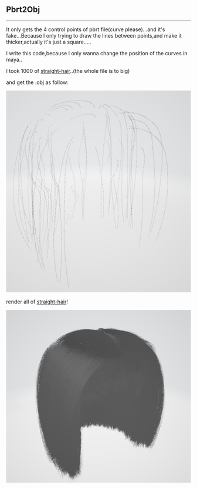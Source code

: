 ## Pbrt2Obj
---
It only gets the 4 control points of pbrt file(curve please)...and it's fake...Because I only trying to draw the lines between points,and make it thicker,actually it's just a square.....

I write this code,because I only wanna change the position of the curves in maya..

I took 1000 of [straight-hair](https://github.com/mmp/pbrt-v4-scenes/tree/master/hair/geometry)..(the whole file is to big)

and get the .obj as follow:


![img](photo/out1.png)

render all of [straight-hair](https://github.com/mmp/pbrt-v4-scenes/tree/master/hair/geometry)!

![img](photo/out2.png)

